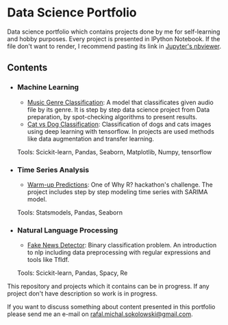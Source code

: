 # Data Science Portfolio
Data science portfolio which contains projects done by me for self-learning and hobby purposes. Every project is presented in IPython Notebook. If the file don't want to render, I recommend pasting its link in [Jupyter's nbviewer](https://nbviewer.jupyter.org/).


## Contents

- ### Machine Learning

     - [Music Genre Classification](https://github.com/sokoly35/Data_science_portfolio/blob/main/music%20genre%20classification/Music%20Genre%20Classificator.ipynb): A model that classificates given audio file by its genre. It is step by step data science project from Data preparation, by spot-checking algorithms to present results.
     - [Cat vs Dog Classification](https://github.com/sokoly35/Data_science_portfolio/blob/main/Dog%20vs%20Cat%20classification/cat%20vs%20dog%20project.ipynb): Classification of dogs and cats images using deep learning with tensorflow. In projects are used methods like data augmentation and transfer learning.

     Tools: Scickit-learn, Pandas, Seaborn, Matplotlib, Numpy, tensorflow

- ### Time Series Analysis

     - [Warm-up Predictions](https://github.com/sokoly35/Data_science_portfolio/tree/main/warm%20up%20predictions): One of Why R? hackathon's challenge. The project includes step by step modeling time series with SARIMA model.

     Tools: Statsmodels, Pandas, Seaborn
     
- ### Natural Language Processing

     - [Fake News Detector](https://github.com/sokoly35/Fake_news/blob/main/fake_news_detector.ipynb): Binary classification problem. An introduction to nlp including data preprocessing with regular expressions and tools like TfIdf.

     Tools: Scickit-learn, Pandas, Spacy, Re
     
This repository and projects which it contains can be in progress. If any project don't have description so work is in progress.

If you want to discuss something about content presented in this portfolio please send me an e-mail on rafal.michal.sokolowski@gmail.com.




